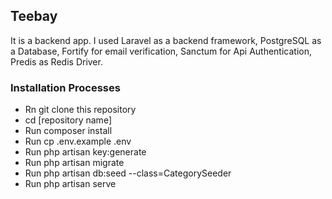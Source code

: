 ## Teebay

It is a backend app. I used Laravel as a backend framework, PostgreSQL as a Database, Fortify for email verification, Sanctum for Api Authentication, Predis as Redis Driver.

### Installation Processes

- Rn git clone this repository
- cd [repository name]
- Run composer install
- Run cp .env.example .env
- Run php artisan key:generate
- Run php artisan migrate
- Run php artisan db:seed --class=CategorySeeder
- Run php artisan serve

